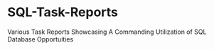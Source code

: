 # SQL-Task-Reports
Various Task Reports Showcasing A Commanding Utilization of SQL Database Opportuities
